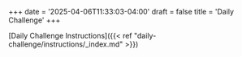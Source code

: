 +++
date = '2025-04-06T11:33:03-04:00'
draft = false
title = 'Daily Challenge'
+++

[Daily Challenge Instructions]({{< ref "daily-challenge/instructions/_index.md" >}})
